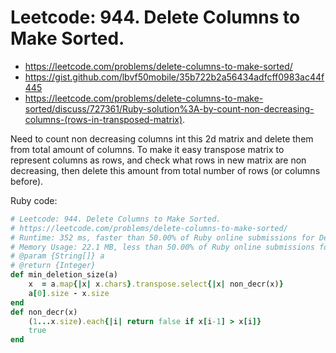 # Leetcode: 944. Delete Columns to Make Sorted.

- https://leetcode.com/problems/delete-columns-to-make-sorted/
- https://gist.github.com/lbvf50mobile/35b722b2a56434adfcff0983ac44f445
- https://leetcode.com/problems/delete-columns-to-make-sorted/discuss/727361/Ruby-solution%3A-by-count-non-decreasing-columns-(rows-in-transposed-matrix).

Need to count non decreasing columns int this 2d matrix and delete them from total amount of columns. To make it easy transpose matrix to represent columns as rows, and check what rows in new matrix are non decreasing, then delete this amount from total number of rows (or columns before).

Ruby code:
```Ruby
# Leetcode: 944. Delete Columns to Make Sorted.
# https://leetcode.com/problems/delete-columns-to-make-sorted/
# Runtime: 352 ms, faster than 50.00% of Ruby online submissions for Delete Columns to Make Sorted.
# Memory Usage: 22.1 MB, less than 50.00% of Ruby online submissions for Delete Columns to Make Sorted.
# @param {String[]} a
# @return {Integer}
def min_deletion_size(a)
    x  = a.map{|x| x.chars}.transpose.select{|x| non_decr(x)}
    a[0].size - x.size
end
def non_decr(x)
    (1...x.size).each{|i| return false if x[i-1] > x[i]}
    true
end
```